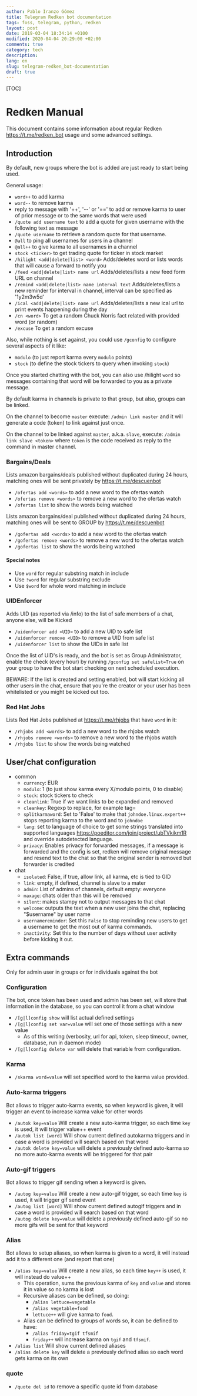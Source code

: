 ```yaml
---
author: Pablo Iranzo Gómez
title: Telegram Redken bot documentation
tags: foss, telegram, python, redken
layout: post
date: 2019-03-04 18:34:14 +0100
modified: 2020-04-04 20:29:00 +02:00
comments: true
category: tech
description:
lang: en
slug: telegram-redken_bot-documentation
draft: true
---
```


[TOC]

# Redken Manual

This document contains some information about regular Redken <https://t.me/redken_bot> usage and some advanced settings.

## Introduction

By default, new groups where the bot is added are just ready to start being used.

General usage:

- `word++` to add karma
- `word--` to remove karma
- reply to message with '++', '--' or '==' to add or remove karma to user of prior message or to the same words that were used
- `/quote add username text` to add a quote for given username with the following text as message
- `/quote username` to retrieve a random quote for that username.
- `@all` to ping all usernames for users in a channel
- `@all++` to give karma to all usernames in a channel
- `stock <ticker>` to get trading quote for ticker in stock market
- `/hilight <add|delete|list> <word>` Adds/deletes word or lists words that will cause a forward to notify you
- `/feed <add|delete|list> name url` Adds/deletes/lists a new feed form URL on channel
- `/remind <add|delete|list> name interval text` Adds/deletes/lists a new reminder for interval in channel, interval can be specified as '1y2m3w5d'
- `/ical <add|delete|list> name url` Adds/deletes/lists a new ical url to print events happening during the day
- `/cn <word>` To get a random Chuck Norris fact related with provided word (or random)
- `/excuse` To get a random excuse

Also, while nothing is set against, you could use `/gconfig` to configure several aspects of it like:

- `modulo` (to just report karma every `modulo` points)
- `stock` (to define the stock tickers to query when invoking `stock`)

Once you started chatting with the bot, you can also use /hilight `word` so messages containing that word will be forwarded to you as a private message.

By default karma in channels is private to that group, but also, groups can be linked.

On the channel to become `master` execute: `/admin link master` and it will generate a code (token) to link against just once.

On the channel to be linked against `master`, a.k.a. `slave`, execute: `/admin link slave <token>` where `token` is the code received as reply to the command in master channel.

### Bargains/Deals

Lists amazon bargains/deals published without duplicated during 24 hours, matching ones will be sent privately by <https://t.me/descuenbot>

- `/ofertas add <words>` to add a new word to the ofertas watch
- `/ofertas remove <words>` to remove a new word to the ofertas watch
- `/ofertas list` to show the words being watched

Lists amazon bargains/deal published without duplicated during 24 hours, matching ones will be sent to GROUP by <https://t.me/descuenbot>

- `/gofertas add <words>` to add a new word to the ofertas watch
- `/gofertas remove <words>` to remove a new word to the ofertas watch
- `/gofertas list` to show the words being watched

#### Special notes

- Use `word` for regular substring match in include
- Use `!word` for regular substring exclude
- Use `$word` for whole word matching in include

### UIDEnforcer

Adds UID (as reported via /info) to the list of safe members of a chat, anyone else, will be Kicked

- `/uidenforcer add <UID>` to add a new UID to safe list
- `/uidenforcer remove <UID>` to remove a UID from safe list
- `/uidenforcer list` to show the UIDs in safe list

Once the list of UID's is ready, and the bot is set as Group Administrator, enable the check (every hour) by running `/gconfig set safelist=True` on your group to have the bot start checking on next scheduled execution.

BEWARE: If the list is created and setting enabled, bot will start kicking all other users in the chat, ensure that you're the creator or your user has been whitelisted or you might be kicked out too.

### Red Hat Jobs

Lists Red Hat Jobs published at <https://t.me/rhjobs> that have `word` in it:

- `/rhjobs add <words>` to add a new word to the rhjobs watch
- `/rhjobs remove <words>` to remove a new word to the rhjobs watch
- `/rhjobs list` to show the words being watched

## User/chat configuration

- common
  - `currency`: EUR
  - `modulo`: 1 (to just show karma every X/modulo points, 0 to disable)
  - `stock`: stock tickers to check
  - `cleanlink`: True if we want links to be expanded and removed
  - `cleankey`: Regexp to replace, for example tag=
  - `splitkarmaword`: Set to 'False' to make that `johndoe.linux.expert++` stops reporting karma to the word and to `johndoe`
  - `lang`: set to language of choice to get some strings translated into supported languages <https://poeditor.com/join/project/ubTVkikm1R> and override autodetected language.
  - `privacy`: Enables privacy for forwarded messages, if a message is
    forwarded and the config is set, redken will remove original message and
    resend text to the chat so that the original sender is removed but
    forwarder is credited
- chat
  - `isolated`: False, if true, allow link, all karma, etc is tied to GID
  - `link`: empty, if defined, channel is slave to a mater
  - `admin`: List of admins of channels, default empty: everyone
  - `maxage`: chats older than this will be removed
  - `silent`: makes stampy not to output messages to that chat
  - `welcome`: outputs the text when a new user joins the chat, replacing "\$username" by user name
  - `usernamereminder`: Set this `False` to stop reminding new users to get a username to get the most out of karma commands.
  - `inactivity`: Set this to the number of days without user activity before kicking it out.

## Extra commands

Only for admin user in groups or for individuals against the bot

### Configuration

The bot, once token has been used and admin has been set, will store that information in the database, so you can control it from a chat window

- `/[g|l]config show` will list actual defined settings
- `/[g|l]config set var=value` will set one of those settings with a new value
  - As of this writing (verbosity, url for api, token, sleep timeout, owner, database, run in daemon mode)
- `/[g|l]config delete var` will delete that variable from configuration.

### Karma

- `/skarma word=value` will set specified word to the karma value provided.

### Auto-karma triggers

Bot allows to trigger auto-karma events, so when keyword is given, it will trigger an event to increase karma value for other words

- `/autok key=value` Will create a new auto-karma trigger, so each time `key` is used, it will trigger value++ event
- `/autok list [word]` Will show current defined autokarma triggers and in case a word is provided will search based on that word
- `/autok delete key=value` will delete a previously defined auto-karma so no more auto-karma events will be triggered for that pair

### Auto-gif triggers

Bot allows to trigger gif sending when a keyword is given.

- `/autog key=value` Will create a new auto-gif trigger, so each time `key` is used, it will trigger gif send event
- `/autog list [word]` Will show current defined autogif triggers and in case a word is provided will search based on that word
- `/autog delete key=value` will delete a previously defined auto-gif so no more gifs will be sent for that keyword

### Alias

Bot allows to setup aliases, so when karma is given to a word, it will instead add it to a different one (and report that one)

- `/alias key=value` Will create a new alias, so each time `key++` is used, it will instead do value++
  - This operation, sums the previous karma of `key` and `value` and stores it in value so no karma is lost
  - Recursive aliases can be defined, so doing:
    - `/alias lettuce=vegetable`
    - `/alias vegetable=food`
    - `lettuce++` will give karma to `food`.
  - Alias can be defined to groups of words so, it can be defined to have:
    - `/alias friday=tgif tfsmif`
    - `friday++` will increase karma on `tgif` and `tfsmif`.
- `/alias list` Will show current defined aliases
- `/alias delete key` will delete a previously defined alias so each word gets karma on its own

### quote

- `/quote del id` to remove a specific quote id from database
